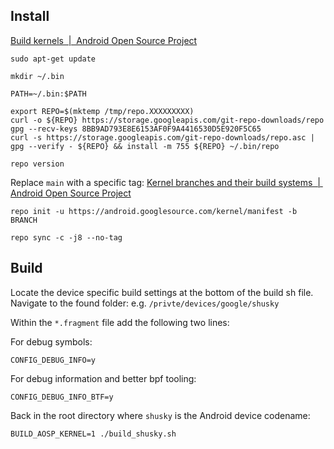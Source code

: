 ## Install

[Build kernels  |  Android Open Source Project](https://source.android.com/docs/setup/build/building-kernels)

```
sudo apt-get update
```

```
mkdir ~/.bin
```

```
PATH=~/.bin:$PATH
```

```
export REPO=$(mktemp /tmp/repo.XXXXXXXXX)
curl -o ${REPO} https://storage.googleapis.com/git-repo-downloads/repo
gpg --recv-keys 8BB9AD793E8E6153AF0F9A4416530D5E920F5C65
curl -s https://storage.googleapis.com/git-repo-downloads/repo.asc | gpg --verify - ${REPO} && install -m 755 ${REPO} ~/.bin/repo
```

```
repo version
```

Replace `main` with a specific tag: [Kernel branches and their build systems  |  Android Open Source Project](https://source.android.com/docs/setup/reference/bazel-support)

```
repo init -u https://android.googlesource.com/kernel/manifest -b BRANCH
```

```
repo sync -c -j8 --no-tag
```

## Build

Locate the device specific build settings at the bottom of the build sh file. 
Navigate to the found folder: e.g. `/privte/devices/google/shusky`

Within the `*.fragment` file add the following two lines:

For debug symbols:
```
CONFIG_DEBUG_INFO=y
```

For debug information and better bpf tooling:
```
CONFIG_DEBUG_INFO_BTF=y
```

Back in the root directory where `shusky` is the Android device codename:

```
BUILD_AOSP_KERNEL=1 ./build_shusky.sh
```

